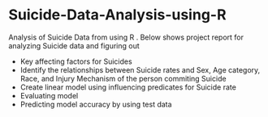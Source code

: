 # Suicide-Data-Analysis-using-R
Analysis of Suicide Data from using R . Below shows project report for analyzing Suicide data and figuring out 
 * Key affecting factors for Suicides
*  Identify the relationships between Suicide rates and Sex, Age category, Race, and Injury Mechanism of the person commiting Suicide
*  Create linear model using influencing predicates for Suicide rate
*  Evaluating model
*  Predicting model accuracy by using test data
